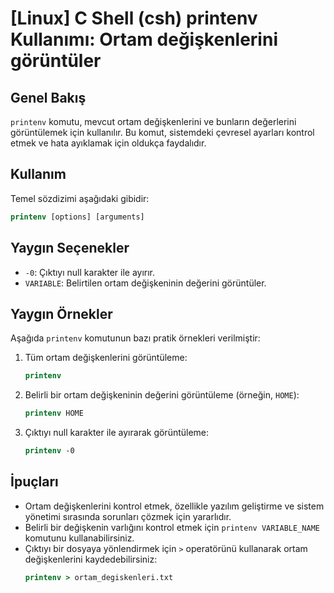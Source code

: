 # [Linux] C Shell (csh) printenv Kullanımı: Ortam değişkenlerini görüntüler

## Genel Bakış
`printenv` komutu, mevcut ortam değişkenlerini ve bunların değerlerini görüntülemek için kullanılır. Bu komut, sistemdeki çevresel ayarları kontrol etmek ve hata ayıklamak için oldukça faydalıdır.

## Kullanım
Temel sözdizimi aşağıdaki gibidir:

```csh
printenv [options] [arguments]
```

## Yaygın Seçenekler
- `-0`: Çıktıyı null karakter ile ayırır.
- `VARIABLE`: Belirtilen ortam değişkeninin değerini görüntüler.

## Yaygın Örnekler
Aşağıda `printenv` komutunun bazı pratik örnekleri verilmiştir:

1. Tüm ortam değişkenlerini görüntüleme:
   ```csh
   printenv
   ```

2. Belirli bir ortam değişkeninin değerini görüntüleme (örneğin, `HOME`):
   ```csh
   printenv HOME
   ```

3. Çıktıyı null karakter ile ayırarak görüntüleme:
   ```csh
   printenv -0
   ```

## İpuçları
- Ortam değişkenlerini kontrol etmek, özellikle yazılım geliştirme ve sistem yönetimi sırasında sorunları çözmek için yararlıdır.
- Belirli bir değişkenin varlığını kontrol etmek için `printenv VARIABLE_NAME` komutunu kullanabilirsiniz.
- Çıktıyı bir dosyaya yönlendirmek için `>` operatörünü kullanarak ortam değişkenlerini kaydedebilirsiniz:
  ```csh
  printenv > ortam_degiskenleri.txt
  ```